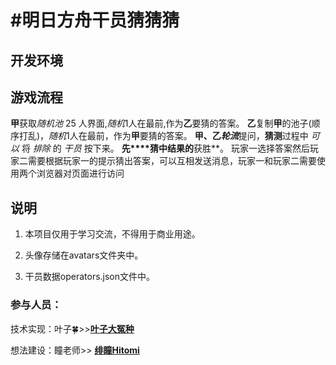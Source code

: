 # #明日方舟干员猜猜猜



## 开发环境





## 游戏流程

**甲**获取*随机池* 25 人界面,*随机*1人在最前,作为**乙**要猜的答案。
**乙**复制**甲**的池子(顺序打乱)，*随机*1人在最前，作为**甲**要猜的答案。
**甲、乙*****轮流***提问，**猜测**过程中 *可以* 将 *排除* 的 *干员* 按下来。
**先****猜中结果的**获胜**。
玩家一选择答案然后玩家二需要根据玩家一的提示猜出答案，可以互相发送消息，玩家一和玩家二需要使用两个浏览器对页面进行访问

## 说明

1. 本项目仅用于学习交流，不得用于商业用途。

2. 头像存储在avatars文件夹中。

3. 干员数据operators.json文件中。


### 参与人员：

技术实现：叶子🍀>>**[叶子大冤种]( https://space.bilibili.com/435289695)** 


想法建设：瞳老师>> [**绯瞳Hitomi**](https://space.bilibili.com/700489083) 

